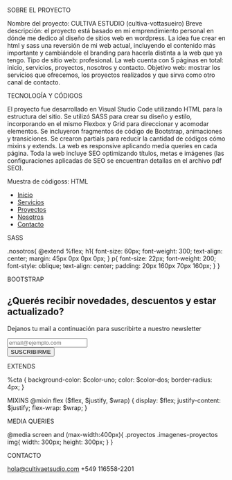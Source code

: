 

SOBRE EL PROYECTO

Nombre del proyecto: CULTIVA ESTUDIO (cultiva-vottasueiro) 
Breve descripción: el proyecto está basado en mi emprendimiento personal en dónde me dedico al diseño de sitios web en wordpress. La idea fue crear en html y sass una reversión de mi web actual, incluyendo el contenido más importante y cambiándole el branding para hacerla distinta a la web que ya tengo. 
Tipo de sitio web: profesional. La web cuenta con 5 páginas en total: inicio, servicios, proyectos, nosotros y contacto.
Objetivo web: mostrar los servicios que ofrecemos, los proyectos realizados y que sirva como otro canal de contacto. 

TECNOLOGÍA Y CÓDIGOS

El proyecto fue desarrollado en Visual Studio Code utilizando HTML para la estructura del sitio. Se utilizó SASS para crear su diseño y estilo, incorporando en el mismo Flexbox y Grid para direccionar y acomodar elementos. Se incluyeron fragmentos de código de Bootstrap, animaciones y transiciones. Se crearon partials para reducir la cantidad de códigos cómo mixins y extends. La web es responsive aplicando media queries en cada página. Toda la web incluye SEO optimizando títulos, metas e imágenes (las configuraciones aplicadas de SEO se encuentran detallas en el archivo pdf SEO).

Muestra de códigoss:
HTML 
<div>
        <ul>
                <li><a href="../index.html">Inicio</a></li>
                <li><a href="./servicios.html">Servicios</a></li>
                <li><a href="./proyectos.html">Proyectos</a></li>
                <li><a href="./nosotros.html">Nosotros</a></li>
                <li><a href="./contacto.html">Contacto</a></li>
        </ul>
</div>

SASS

.nosotros{
    @extend %flex;
    h1{
        font-size: 60px; 
        font-weight: 300; 
        text-align: center;
        margin: 45px 0px 0px 0px;
    }
    p{
        font-size: 22px; 
        font-weight: 200;
        font-style: oblique; 
        text-align: center;
        padding: 20px 160px 70px 160px;
    }
}

BOOTSTRAP
 <section class="newsletter"> 
         <div>
                <h2>¿Querés recibir novedades, descuentos y estar actualizado?</h2>
                <p>Dejanos tu mail a continuación para suscribirte a nuestro newsletter</p>
            </div>
            <div class="email-label">
                <label for="email"> </label>
                <input type="email" name="email" placeholder="email@ejemplo.com">
            </div>
            <div class="suscribirme">
                <button type="button" class="btn btn-secondary btn-dark">SUSCRIBIRME</button>
        </div>
</section>

EXTENDS

%cta {
    background-color: $color-uno;
    color: $color-dos;
    border-radius: 4px;
}

MIXINS
@mixin flex ($flex, $justify, $wrap) {
    display: $flex;
    justify-content: $justify;
    flex-wrap: $wrap;
}

MEDIA QUERIES

@media screen and (max-width:400px){
    .proyectos .imagenes-proyectos img{
        width: 300px; 
        height: 300px;
    }
}

CONTACTO

hola@cultivaetsudio.com
+549 116558-2201




